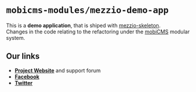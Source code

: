# `mobicms-modules/mezzio-demo-app`

This is a **demo application**, that is shiped with [mezzio-skeleton](https://github.com/mezzio/mezzio-skeleton).  
Changes in the code relating to the refactoring under the [mobiCMS](https://github.com/mobicms/mobicms) modular system.

## Our links
- [**Project Website**](https://mobicms.org) and support forum
- [**Facebook**](https://www.facebook.com/mobicms)
- [**Twitter**](https://twitter.com/mobicms)
